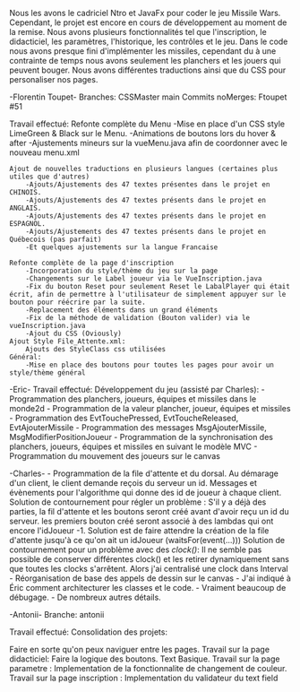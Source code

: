 Nous les avons le cadriciel Ntro et JavaFx pour coder le jeu Missile Wars. Cependant, le projet est encore en cours de développement au moment de la remise.
Nous avons plusieurs fonctionnalités tel que l'inscription, le didacticiel, les paramètres, l'historique, les contrôles et le jeu.
Dans le code nous avons presque fini d'implémenter les missiles, cependant du à une contrainte de temps nous avons seulement les 
planchers et les jouers qui peuvent bouger. Nous avons différentes traductions ainsi que du CSS pour personaliser nos pages.

-Florentin Toupet-
    Branches:
        CSSMaster
        main
    Commits noMerges: Ftoupet #51 

Travail effectué:
    Refonte complète du Menu
        -Mise en place d'un CSS style LimeGreen & Black sur le Menu.
        -Animations de boutons lors du hover & after
        -Ajustements mineurs sur la vueMenu.java afin de coordonner avec le nouveau menu.xml

    Ajout de nouvelles traductions en plusieurs langues (certaines plus utiles que d'autres)
        -Ajouts/Ajustements des 47 textes présentes dans le projet en CHINOIS.
        -Ajouts/Ajustements des 47 textes présents dans le projet en ANGLAIS.
        -Ajouts/Ajustements des 47 textes présents dans le projet en ESPAGNOL.
        -Ajouts/Ajustements des 47 textes présents dans le projet en Québecois (pas parfait)
        -Et quelques ajustements sur la langue Francaise
    
    Refonte complète de la page d'inscription
        -Incorporation du style/thème du jeu sur la page
        -Changements sur le Label joueur via le VueInscription.java
        -Fix du bouton Reset pour seulement Reset le LabalPlayer qui était écrit, afin de permettre à l'utilisateur de simplement appuyer sur le bouton pour réécrire par la suite.
        -Replacement des éléments dans un grand éléments
        -Fix de la méthode de validation (Bouton valider) via le vueInscription.java
        -Ajout du CSS (Oviously)
    Ajout Style File_Attente.xml:
        Ajouts des StyleClass css utilisées
    Général:
        -Mise en place des boutons pour toutes les pages pour avoir un style/thème général


-Eric-
    Travail effectué:
        Développement du jeu (assisté par Charles):
            - Programmation des planchers, joueurs, équipes et missiles dans le monde2d 
            - Programmation de la valeur plancher, joueur, équipes et missiles
		    - Programmation des EvtTouchePressed, EvtToucheReleased, EvtAjouterMissile
            - Programmation des messages MsgAjouterMissile, MsgModifierPositionJoueur
            - Programmation de la synchronisation des planchers, joueurs, équipes et missiles en suivant le modèle MVC
            - Programmation du mouvement des joueurs sur le canvas


-Charles-
	- Programmation de la file d'attente et du dorsal.
		Au démarage d'un client, le client demande reçois du serveur un id.
			Messages et évènements pour l'algorithme qui donne des id de joueur à chaque client.
			Solution de contournement pour régler un problème : 
				S'il y a déjà des parties, la fil d'attente et les boutons seront créé avant d'avoir reçu un id du serveur. les premiers bouton créé seront associé à des lambdas qui ont encore l'idJoueur -1. Solution est de faire attendre la création de la file d'attente jusqu'à ce qu'on ait un idJoueur (waitsFor(event(...)))
		Solution de contournement pour un problème avec des *clock()*:
			Il ne semble pas possible de conserver différentes clock() et les retirer dynamiquement sans que toutes les clocks s'arrêtent. Alors j'ai centralisé une clock dans Interval 
    - Réorganisation de base des appels de dessin sur le canvas
	- J'ai indiqué à Éric comment architecturer les classes et le code.
	- Vraiment beaucoup de débugage. 
	- De nombreux autres détails. 

-Antonii-
Branche:
    antonii
    
Travail effectué:
    Consolidation des projets:
        
Faire en sorte qu'on peux naviguer entre les pages.
  Travail sur la page didacticiel:
      Faire la logique des boutons.
      Text Basique.
  Travail sur la page parametre :
      Implementation de la fonctionnalite de changement de couleur.
  Travail sur la page inscription : 
      Implementation du validateur du text field




